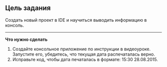 ## Цель задания
Создать новый проект в IDE и научиться выводить информацию в консоль.

---
**Что нужно сделать**
1.	Создайте консольное приложение по инструкции в видеоуроке. Запустите его, убедитесь, что текущая дата распечаталась верно.
2.	Исправьте код, чтобы дата печаталась в формате: 15:30 28.08.2015.